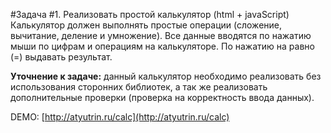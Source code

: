 #Задача #1. Реализовать простой калькулятор (html + javaScript)
Калькулятор должен выполнять простые операции (сложение, вычитание, деление и умножение). Все данные вводятся по нажатию мыши по цифрам и операциям на калькуляторе. По нажатию на равно (=) выдавать результат.

**Уточнение к задаче:** данный калькулятор необходимо реализовать без использования сторонних библиотек, а так же реализовать дополнительные проверки (проверка на корректность ввода данных).

DEMO: [http://atyutrin.ru/calc](http://atyutrin.ru/calc)
 